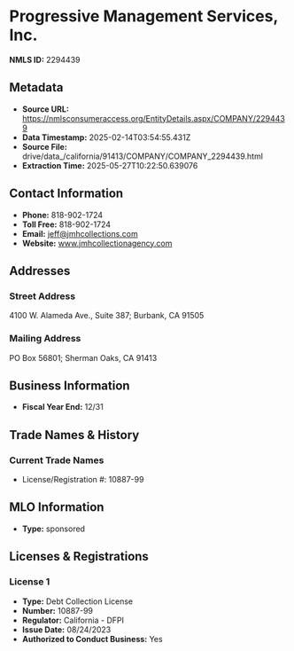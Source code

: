# Progressive Management Services, Inc.

**NMLS ID:** 2294439

## Metadata
- **Source URL:** https://nmlsconsumeraccess.org/EntityDetails.aspx/COMPANY/2294439
- **Data Timestamp:** 2025-02-14T03:54:55.431Z
- **Source File:** drive/data_/california/91413/COMPANY/COMPANY_2294439.html
- **Extraction Time:** 2025-05-27T10:22:50.639076

## Contact Information
- **Phone:** 818-902-1724
- **Toll Free:** 818-902-1724
- **Email:** jeff@jmhcollections.com
- **Website:** www.jmhcollectionagency.com

## Addresses
### Street Address
4100 W. Alameda Ave., Suite 387; Burbank, CA 91505

### Mailing Address
PO Box 56801; Sherman Oaks, CA 91413

## Business Information
- **Fiscal Year End:** 12/31

## Trade Names & History
### Current Trade Names
- License/Registration #: 10887-99

## MLO Information
- **Type:** sponsored

## Licenses & Registrations

### License 1
- **Type:** Debt Collection License
- **Number:** 10887-99
- **Regulator:** California - DFPI
- **Issue Date:** 08/24/2023
- **Authorized to Conduct Business:** Yes
